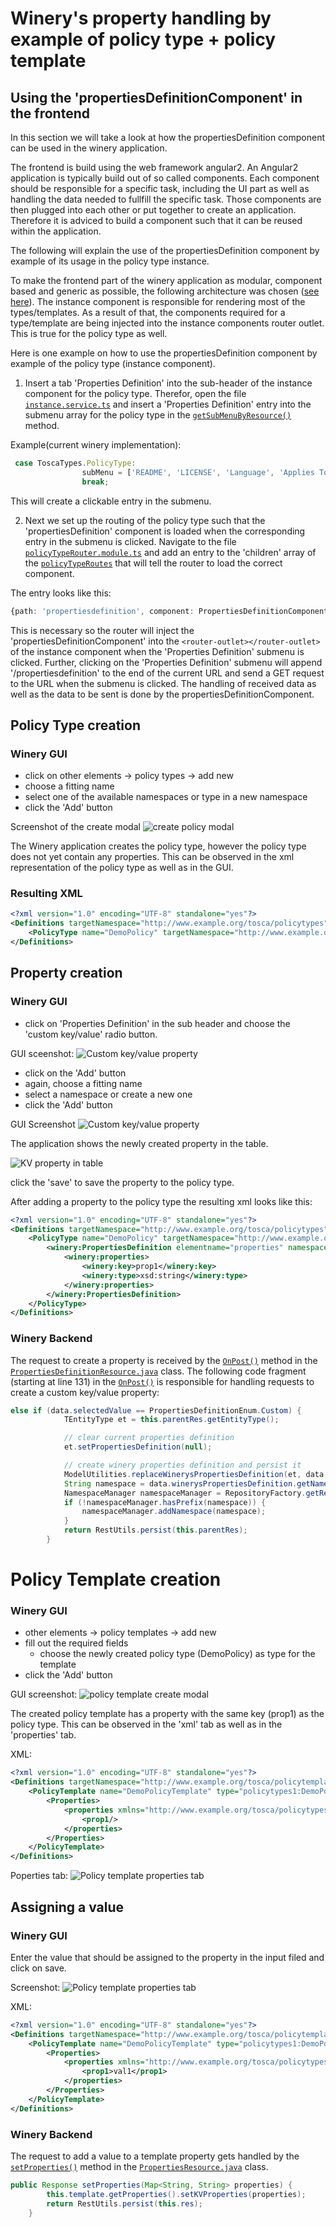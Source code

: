 # Winery's property handling by example of policy type + policy template

## Using the 'propertiesDefinitionComponent' in the frontend

In this section we will take a look at how the propertiesDefinition component can be used in the winery application.

The frontend is build using the web framework angular2. An Angular2 application is typically build out of so called components. Each component should be responsible for a specific task, including the UI part as well as handling the data needed to fullfill the specific task. Those components are then plugged into each other or put together to create an application. Therefore it is adviced to build a component such that it can be reused within the application.

The following will explain the use of the propertiesDefinition component by example of its usage in the policy type instance.

To make the frontend part of the winery application as modular, component based and generic as possible, the following architecture was chosen ([see here](https://github.com/eclipse/winery/blob/master/docs/dev/RepositoryUI.md)).
The instance component is responsible for rendering most of the types/templates. As a result of that, the components required for a type/template are being injected into the instance components router outlet. This is true for the policy type as well.

Here is one example on how to use the propertiesDefinition component by example of the policy type (instance component).
 
1. Insert a tab 'Properties Definition' into the sub-header of the instance component for the policy type.
Therefor, open the file [`instance.service.ts`](https://github.com/OpenTOSCA/winery/blob/cdbce161aac69c5a861a9f2be3b7e7d809674186/org.eclipse.winery.repository.ui/src/app/instance/instance.service.ts#L1) and insert a 'Properties Definition' entry into the submenu array for the policy type in the [`getSubMenuByResource()`](https://github.com/OpenTOSCA/winery/blob/cdbce161aac69c5a861a9f2be3b7e7d809674186/org.eclipse.winery.repository.ui/src/app/instance/instance.service.ts#L39) method.

Example(current winery implementation):
```typescript
 case ToscaTypes.PolicyType:
                subMenu = ['README', 'LICENSE', 'Language', 'Applies To', 'Properties Definition', 'Inheritance', 'Templates', 'Documentation', 'XML'];
                break;
```
This will create a clickable entry in the submenu.

2. Next we set up the routing of the policy type such that the 'propertiesDefinition' component is loaded when the corresponding entry in the submenu is clicked.
Navigate to the file [`policyTypeRouter.module.ts`](https://github.com/OpenTOSCA/winery/blob/cdbce161aac69c5a861a9f2be3b7e7d809674186/org.eclipse.winery.repository.ui/src/app/wineryMainModules/policyTypes/policyTypeRouter.module.ts#L1) and add an entry to the 'children' array of the [`policyTypeRoutes`](https://github.com/OpenTOSCA/winery/blob/cdbce161aac69c5a861a9f2be3b7e7d809674186/org.eclipse.winery.repository.ui/src/app/wineryMainModules/policyTypes/policyTypeRouter.module.ts#L33) that will tell the router to load the correct component.

The entry looks like this:
```typescript
{path: 'propertiesdefinition', component: PropertiesDefinitionComponent},
``` 
This is necessary so the router will inject the 'propertiesDefinitionComponent' into the `<router-outlet></router-outlet>` of the instance component when the 'Properties Definition' submenu is clicked.
Further, clicking on the 'Properties Definition' submenu will append '/propertiesdefinition' to the end of the current URL and send a GET request to the URL when the submenu is clicked. The handling of received data as well as the data to be sent is done by the propertiesDefinitionComponent.


## Policy Type creation

### Winery GUI

- click on other elements -> policy types -> add new
- choose a fitting name
- select one of the available namespaces or type in a new namespace
- click the 'Add' button

Screenshot of the create modal
![create policy modal](graphics/create-policy-modal.PNG)

The Winery application creates the policy type, however the policy type does not yet contain any properties. This can be observed in the xml representation of the policy type as well as in the GUI.


### Resulting XML
```xml
<?xml version="1.0" encoding="UTF-8" standalone="yes"?>
<Definitions targetNamespace="http://www.example.org/tosca/policytypes" id="winery-defs-for_policytypes1-DemoPolicy" xmlns="http://docs.oasis-open.org/tosca/ns/2011/12" xmlns:selfservice="http://www.eclipse.org/winery/model/selfservice" xmlns:winery="http://www.opentosca.org/winery/extensions/tosca/2013/02/12" xmlns:testwineryopentoscaorg="http://test.winery.opentosca.org">
    <PolicyType name="DemoPolicy" targetNamespace="http://www.example.org/tosca/policytypes"/>
</Definitions>
```

## Property creation

### Winery GUI

- click on 'Properties Definition' in the sub header and choose the 'custom key/value' radio button.

GUI sceenshot:
![Custom key/value property](graphics/custom-key-value-property.PNG)

- click on the 'Add' button
- again, choose a fitting name
- select a namespace or create a new one 
- click the 'Add' button

GUI Screenshot
![Custom key/value property](graphics/custom-key-value-property-modal.PNG) 

The application shows the newly created property in the table.

![KV property in table](graphics/custom-key-value-property-created.PNG) 

click the 'save' to save the property to the policy type.

After adding a property to the policy type the resulting xml looks like this:

```xml
<?xml version="1.0" encoding="UTF-8" standalone="yes"?>
<Definitions targetNamespace="http://www.example.org/tosca/policytypes" id="winery-defs-for_policytypes1-DemoPolicy" xmlns="http://docs.oasis-open.org/tosca/ns/2011/12" xmlns:selfservice="http://www.eclipse.org/winery/model/selfservice" xmlns:winery="http://www.opentosca.org/winery/extensions/tosca/2013/02/12" xmlns:testwineryopentoscaorg="http://test.winery.opentosca.org">
    <PolicyType name="DemoPolicy" targetNamespace="http://www.example.org/tosca/policytypes">
        <winery:PropertiesDefinition elementname="properties" namespace="http://www.example.org/tosca/policytypes/propertiesdefinition/winery">
            <winery:properties>
                <winery:key>prop1</winery:key>
                <winery:type>xsd:string</winery:type>
            </winery:properties>
        </winery:PropertiesDefinition>
    </PolicyType>
</Definitions>
```
### Winery Backend
The request to create a property is received by the [`OnPost()`](https://github.com/OpenTOSCA/winery/blob/0904a5c432364af22b68dc4d6d0769601e68b346/org.eclipse.winery.repository.rest/src/main/java/org/eclipse/winery/repository/rest/resources/entitytypes/properties/PropertiesDefinitionResource.java#L108) method in the [`PropertiesDefinitionResource.java`](https://github.com/OpenTOSCA/winery/blob/ustutt/org.eclipse.winery.repository.rest/src/main/java/org/eclipse/winery/repository/rest/resources/entitytypes/properties/PropertiesDefinitionResource.java) class.
The following code fragment (starting at line 131) in the [`OnPost()`](https://github.com/OpenTOSCA/winery/blob/0904a5c432364af22b68dc4d6d0769601e68b346/org.eclipse.winery.repository.rest/src/main/java/org/eclipse/winery/repository/rest/resources/entitytypes/properties/PropertiesDefinitionResource.java#L108) is responsible for handling requests to create a custom key/value property:
```java
else if (data.selectedValue == PropertiesDefinitionEnum.Custom) {
            TEntityType et = this.parentRes.getEntityType();

            // clear current properties definition
            et.setPropertiesDefinition(null);

            // create winery properties definition and persist it
            ModelUtilities.replaceWinerysPropertiesDefinition(et, data.winerysPropertiesDefinition);
            String namespace = data.winerysPropertiesDefinition.getNamespace();
            NamespaceManager namespaceManager = RepositoryFactory.getRepository().getNamespaceManager();
            if (!namespaceManager.hasPrefix(namespace)) {
                namespaceManager.addNamespace(namespace);
            }
            return RestUtils.persist(this.parentRes);
        }
``` 



# Policy Template creation

### Winery GUI

- other elements -> policy templates -> add new
- fill out the required fields
    - choose the newly created policy type (DemoPolicy) as type for the template
- click the 'Add' button

GUI screenshot:
![policy template create modal](graphics/create-policy-template-modal.PNG)

The created policy template has a property with the same key (prop1) as the policy type. This can be observed in the 'xml' tab as well as in the 'properties' tab.

XML:
```xml
<?xml version="1.0" encoding="UTF-8" standalone="yes"?>
<Definitions targetNamespace="http://www.example.org/tosca/policytemplates" id="winery-defs-for_policytemplates1-DemoPolicyTemplate" xmlns="http://docs.oasis-open.org/tosca/ns/2011/12" xmlns:selfservice="http://www.eclipse.org/winery/model/selfservice" xmlns:winery="http://www.opentosca.org/winery/extensions/tosca/2013/02/12" xmlns:testwineryopentoscaorg="http://test.winery.opentosca.org">
    <PolicyTemplate name="DemoPolicyTemplate" type="policytypes1:DemoPolicy" id="DemoPolicyTemplate" xmlns:policytypes1="http://www.example.org/tosca/policytypes">
        <Properties>
            <properties xmlns="http://www.example.org/tosca/policytypes/propertiesdefinition/winery">
                <prop1/>
            </properties>
        </Properties>
    </PolicyTemplate>
</Definitions>
```

Poperties tab:
![Policy template properties tab](graphics/custom-key-value-property-template.PNG)

## Assigning a value
### Winery GUI
Enter the value that should be assigned to the property in the input filed and click on save.

Screenshot:
![Policy template properties tab](graphics/custom-key-value-property-template-value.PNG)

XML:
```xml
<?xml version="1.0" encoding="UTF-8" standalone="yes"?>
<Definitions targetNamespace="http://www.example.org/tosca/policytemplates" id="winery-defs-for_policytemplates1-DemoPolicyTemplate" xmlns="http://docs.oasis-open.org/tosca/ns/2011/12" xmlns:selfservice="http://www.eclipse.org/winery/model/selfservice" xmlns:winery="http://www.opentosca.org/winery/extensions/tosca/2013/02/12" xmlns:testwineryopentoscaorg="http://test.winery.opentosca.org">
    <PolicyTemplate name="DemoPolicyTemplate" type="policytypes1:DemoPolicy" id="DemoPolicyTemplate" xmlns:policytypes1="http://www.example.org/tosca/policytypes">
        <Properties>
            <properties xmlns="http://www.example.org/tosca/policytypes/propertiesdefinition/winery">
                <prop1>val1</prop1>
            </properties>
        </Properties>
    </PolicyTemplate>
</Definitions>
```

### Winery Backend
The request to add a value to a template property gets handled by the [`setProperties()`](https://github.com/OpenTOSCA/winery/blob/0904a5c432364af22b68dc4d6d0769601e68b346/org.eclipse.winery.repository.rest/src/main/java/org/eclipse/winery/repository/rest/resources/entitytemplates/PropertiesResource.java#L59) method in the [`PropertiesResource.java`](https://github.com/OpenTOSCA/winery/blob/0904a5c432364af22b68dc4d6d0769601e68b346/org.eclipse.winery.repository.rest/src/main/java/org/eclipse/winery/repository/rest/resources/entitytemplates/PropertiesResource.java#L59) class.


```java
public Response setProperties(Map<String, String> properties) {
        this.template.getProperties().setKVProperties(properties);
        return RestUtils.persist(this.res);
    }
```





